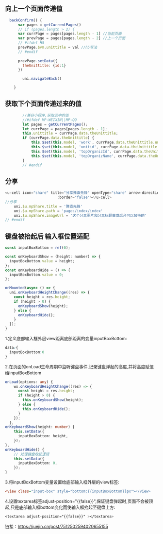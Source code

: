 ## 向上一个页面传递值

```js
  backConfirm() {
      var pages = getCurrentPages()
      // if (pages.length > 2) {
      var currPage = pages[pages.length - 1] //当前页面
      var prevPage = pages[pages.length - 2] //上一个页面
      // #ifdef H5
      prevPage.$vm.unittitle = val //h5写法
      // #endif
  
      prevPage.setData({
        theUnittitle: {id:1}
      }) 

        uni.navigateBack()

    }
```





## 获取下个页面传递过来的值

```js
		//兼容小程序,获取选中的值
		//#ifdef MP-WEIXIN||MP-QQ
		let pages = getCurrentPages();
		let currPage = pages[pages.length - 1];
		this.unittitle = currPage.data.theUnittitle;
		if (currPage.data.theUnittitle) {
			this.$set(this.model, 'work', currPage.data.theUnittitle.unitname)
			this.$set(this.model, 'unitid', currPage.data.theUnittitle.unitid)
			this.$set(this.model, 'topOrganizId', currPage.data.theUnittitle.topOrganizId)
			this.$set(this.model, 'topOrganizName', currPage.data.theUnittitle.topOrganizName)
		}
		// #endif
```

## 分享

```js
<u-cell icon="share" title="分享豫直先锋" openType="share" arrow-direction="right" @click="clickHandler"
						:border="false"></u-cell>
//分享
    uni.$u.mpShare.title = '豫直先锋'
    uni.$u.mpShare.path = 'pages/index/index'
    uni.$u.mpShare.imageUrl = '这个分享图片和分享标题做成后台可以替换的'
// #endif
```

## 键盘被抬起后 输入框位置适配

```js
const inputBoxBottom = ref(0);

const onKeyboardShow = (height: number) => {
  inputBoxBottom.value = height;
};
const onKeyboardHide = () => {
  inputBoxBottom.value = 0;
};

onMounted(async () => {
  uni.onKeyboardHeightChange((res) => {
    const height = res.height;
    if (height > 0) {
      onKeyboardShow(height);
    } else {
      onKeyboardHide();
    }
  });
}
```



1.定义底部输入框外层view距离底部距离的变量inputBoxBottom:

```css
data:{
  inputBoxBottom:0
}
```

2.在页面的onLoad生命周期中监听键盘事件,记录键盘弹起的高度,并将高度赋值给inputBoxBottom

```typescript
onLoad(options: any) {
    wx.onKeyboardHeightChange((res) => {
      const height = res.height;
      if (height > 0) {
        this.onKeyboardShow(height);
      } else {
        this.onKeyboardHide();
      }
    });
  },
onKeyboardShow(height: number) {
    this.setData({
      inputBoxBottom: height,
    });
},
onKeyboardHide() {
    // 处理键盘收起逻辑
    this.setData({
      inputBoxBottom: 0,
    });
}
```

3.将inputBoxBottom变量设置给底部输入框外层的view标签:

```ini
<view class="input-box" style="bottom:{{inputBoxBottom}}px"></view>
```

4.设置textarea标签adjust-position="{{false}}",保证键盘弹起时,页面不会被顶起,只是底部输入框bottom变化而使输入框抬起至键盘上方:

```css
<textarea adjust-position="{{false}}" ></textarea>
```


链接：https://juejin.cn/post/7512502594020655155
